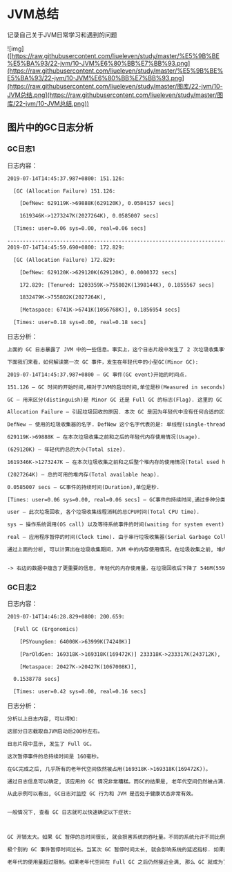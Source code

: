 # JVM总结

记录自己关于JVM日常学习和遇到的问题

![img]([https://raw.githubusercontent.com/liueleven/study/master/%E5%9B%BE%E5%BA%93/22-jvm/10-JVM%E6%80%BB%E7%BB%93.png](https://raw.githubusercontent.com/liueleven/study/master/%E5%9B%BE%E5%BA%93/22-jvm/10-JVM%E6%80%BB%E7%BB%93.png](https://raw.githubusercontent.com/liueleven/study/master/图库/22-jvm/10-JVM总结.png](https://raw.githubusercontent.com/liueleven/study/master/图库/22-jvm/10-JVM总结.png))



## 图片中的GC日志分析

### GC日志1

日志内容：

```html
2019-07-14T14:45:37.987+0800: 151.126: 

  [GC (Allocation Failure) 151.126:

​    [DefNew: 629119K->69888K(629120K), 0.0584157 secs]

​    1619346K->1273247K(2027264K), 0.0585007 secs] 

  [Times: user=0.06 sys=0.00, real=0.06 secs]

---------------------------------------------------------------------------
2019-07-14T14:45:59.690+0800: 172.829: 

  [GC (Allocation Failure) 172.829: 

​    [DefNew: 629120K->629120K(629120K), 0.0000372 secs]

​    172.829: [Tenured: 1203359K->755802K(1398144K), 0.1855567 secs]

​    1832479K->755802K(2027264K),

​    [Metaspace: 6741K->6741K(1056768K)], 0.1856954 secs]

  [Times: user=0.18 sys=0.00, real=0.18 secs]
```



日志分析：

```html
上面的 GC 日志暴露了 JVM 中的一些信息。事实上，这个日志片段中发生了 2 次垃圾收集事件(Garbage Collection events)。其中一次清理的是年轻代(Young generation), 而第二次处理的是整个堆内存。

下面我们来看，如何解读第一次 GC 事件，发生在年轻代中的小型GC(Minor GC):

2019-07-14T14:45:37.987+0800 – GC 事件(GC event)开始的时间点.

151.126 – GC 时间的开始时间,相对于JVM的启动时间,单位是秒(Measured in seconds).

GC – 用来区分(distinguish)是 Minor GC 还是 Full GC 的标志(Flag). 这里的 GC 表明本次发生的是 Minor GC.

Allocation Failure – 引起垃圾回收的原因. 本次 GC 是因为年轻代中没有任何合适的区域能够存放需要分配的数据结构而触发的.

DefNew – 使用的垃圾收集器的名字. DefNew 这个名字代表的是: 单线程(single-threaded), 采用标记复制(mark-copy)算法的, 使整个JVM暂停运行(stop-the-world)的年轻代(Young generation) 垃圾收集器(garbage collector).

629119K->69888K – 在本次垃圾收集之前和之后的年轻代内存使用情况(Usage).

(629120K) – 年轻代的总的大小(Total size).

1619346K->1273247K – 在本次垃圾收集之前和之后整个堆内存的使用情况(Total used heap).

(2027264K) – 总的可用的堆内存(Total available heap).

0.0585007 secs – GC事件的持续时间(Duration),单位是秒.

[Times: user=0.06 sys=0.00, real=0.06 secs] – GC事件的持续时间,通过多种分类来进行衡量:

user – 此次垃圾回收, 各个垃圾收集线程消耗的总CPU时间(Total CPU time).

sys – 操作系统调用(OS call) 以及等待系统事件的时间(waiting for system event)

real – 应用程序暂停的时间(Clock time). 由于串行垃圾收集器(Serial Garbage Collector)使用单个线程, 所以 real time 等于 user + sys 的和.

通过上面的分析, 可以计算出在垃圾收集期间，JVM 中的内存使用情况。在垃圾收集之前, 堆内存总的使用了 1.54G (1,619,346K)。其中, 年轻代使用了 614M(629,119k)。也就可以推算出老年代使用的内存为: 967M(990,227K)。


-> 右边的数据中蕴含了更重要的信息, 年轻代的内存使用量，在垃圾回收后下降了 546M(559,231k), 但总的堆内存使用(total heap usage)只减少了 337M(346,099k). 通过这一点可以算出, 有 208M(213,132K) 的年轻代对象被提升到老年代(Old)中。
```



### GC日志2

日志内容：

```html
2019-07-14T14:46:28.829+0800: 200.659: 

  [Full GC (Ergonomics) 

    [PSYoungGen: 64000K->63999K(74240K)] 

    [ParOldGen: 169318K->169318K(169472K)] 233318K->233317K(243712K), 

    [Metaspace: 20427K->20427K(1067008K)], 

  0.1538778 secs] 

  [Times: user=0.42 sys=0.00, real=0.16 secs]
```



日志分析：

```html
分析以上日志内容, 可以得知:

这部分日志截取自JVM启动后200秒左右。

日志片段中显示, 发生了 Full GC。

这次暂停事件的总持续时间是 160毫秒。

在GC完成之后, 几乎所有的老年代空间依然被占用(169318K->169318K(169472K))。

通过日志信息可以确定, 该应用的 GC 情况非常糟糕。而GC的结果是, 老年代空间仍然被占满.

从此示例可以看出, GC日志对监控 GC 行为和 JVM 是否处于健康状态非常有效。


一般情况下, 查看 GC 日志就可以快速确定以下症状:



GC 开销太大。如果 GC 暂停的总时间很长, 就会损害系统的吞吐量。不同的系统允许不同比例的 GC 开销, 但一般认为, 正常范围在 10% 以内。

极个别的 GC 事件暂停时间过长。当某次 GC 暂停时间太长, 就会影响系统的延迟指标. 如果延迟指标规定交易必须在 1,000 ms内完成, 那就不能容忍任何超过 1000毫秒的 GC 暂停。

老年代的使用量超过限制。如果老年代空间在 Full GC 之后仍然接近全满, 那么 GC 就成为了性能瓶颈, 可能是内存太小, 也可能是存在内存泄漏。这种症状会让 GC 的开销暴增。
```

